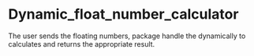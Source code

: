 # Dynamic_float_number_calculator
The user sends the floating numbers, package handle the dynamically to calculates and returns the appropriate result.
